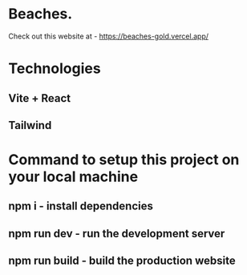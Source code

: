 # Beaches.
Check out this website at - https://beaches-gold.vercel.app/

# Technologies
## Vite + React
## Tailwind

# Command to setup this project on your local machine
## npm i - install dependencies
## npm run dev - run the development server
## npm run build - build the production website

